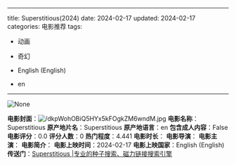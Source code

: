 
---
title: Superstitious(2024)
date: 2024-02-17
updated: 2024-02-17
categories: 电影推荐
tags:

- 动画
- 奇幻

- English (English)
- en
---

<img src="https://image.tmdb.org/t/p/originalNone" alt="None" title="None">

**电影封面**：<img src="https://image.tmdb.org/t/p/w200/dkpWohOBiQ5HYx5kFOgkZM6wndM.jpg" alt="/dkpWohOBiQ5HYx5kFOgkZM6wndM.jpg" title="/dkpWohOBiQ5HYx5kFOgkZM6wndM.jpg">
**电影名称**：Superstitious
**原产地片名**：Superstitious
**原产地语言**：en
**包含成人内容**：False
**电影评分**：0.0
**评分人数**：0
**热门程度**：4.441
**电影时长**：
**电影导演**：
**电影主演**：
**电影简介**：
**电影上映时间**：2024-02-17
**电影上映国家**：English (English)
**传送门**：[Superstitious |专业的种子搜索、磁力链接搜索引擎](https://movie.amd794.com:2083/?search=Superstitious&ordering=&mode=match_phrase&page_size=10&page=1)


